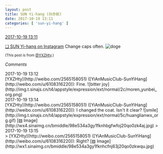 ```yaml
---
layout: post
title: SUN Yi-hang (孙亦航)
date: 2017-10-19 13:11
categories: [ 'sun-yi-hang' ]
---
```


<div class="weibo-info">
  <a href="http://weibo.com/2565158051/Fr5hh7Lnj">2017-10-19 13:11</a>
</div>

[❏ SUN Yi-hang on Instagram](https://instagram.com/p/Baas2ayj9tF/) Change caps often. ![doge](http://img.t.sinajs.cn/t4/appstyle/expression/ext/normal/b6/doge_org.gif)

<!-- more -->

<small>(This post is from [@YXZHty](http://weibo.com/2565158051).)</small>

*Comments*

<div class="weibo-info">2017-10-19 13:12</div>
[YXZHty](http://weibo.com/2565158051) ([YiAnMusicClub-SunYiHang](http://weibo.com/u/6108316220)): Fine. ![bitter joy](http://img.t.sinajs.cn/t4/appstyle/expression/ext/normal/2c/moren_yunbei_org.png)

<div class="weibo-info">2017-10-19 13:14</div>
[YXZHty](http://weibo.com/2565158051) ([YiAnMusicClub-SunYiHang](http://weibo.com/u/6108316220)): I changed the coat. Isn't it clear? ![smile](http://img.t.sinajs.cn/t4/appstyle/expression/ext/normal/5c/huanglianwx_org.gif) [▨ Image](http://wx4.sinaimg.cn/bmiddle/98e534a3gy1fknhbgfwfoj20qo0zk4aj.jpg)
> <div class="weibo-info">2017-10-19 13:15</div>
> [YXZHty](http://weibo.com/2565158051) ([YiAnMusicClub-SunYiHang](http://weibo.com/u/6108316220)): Right? [▨ Image](http://wx1.sinaimg.cn/bmiddle/98e534a3gy1fknhcfnj63j20qo0zkwqu.jpg)
